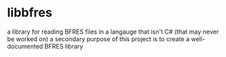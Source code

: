 # libbfres
a library for reading BFRES files in a langauge that isn't C#  (that may never be worked on)
a secondary purpose of this project is to create a well-documented BFRES library
